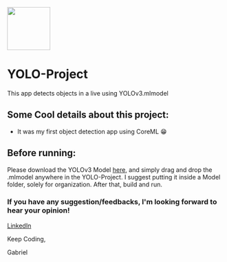<img src="https://imgur.com/zuvfPRT.jpg" width="100" height="100" float="right">

# YOLO-Project
This app detects objects in a live using YOLOv3.mlmodel

## Some Cool details about this project:
- It was my first object detection app using CoreML 😁

## Before running:
Please download the YOLOv3 Model [here](https://docs-assets.developer.apple.com/coreml/models/Image/ObjectDetection/YOLOv3/YOLOv3.mlmodel), and simply drag and drop the .mlmodel anywhere in the YOLO-Project. I suggest putting it inside a Model folder, solely for organization. After that, build and run.

### If you have any suggestion/feedbacks, I'm looking forward to hear your opinion!

[LinkedIn](https://docs-assets.developer.apple.com/coreml/models/Image/ObjectDetection/YOLOv3/YOLOv3.mlmodel)

Keep Coding,

Gabriel
